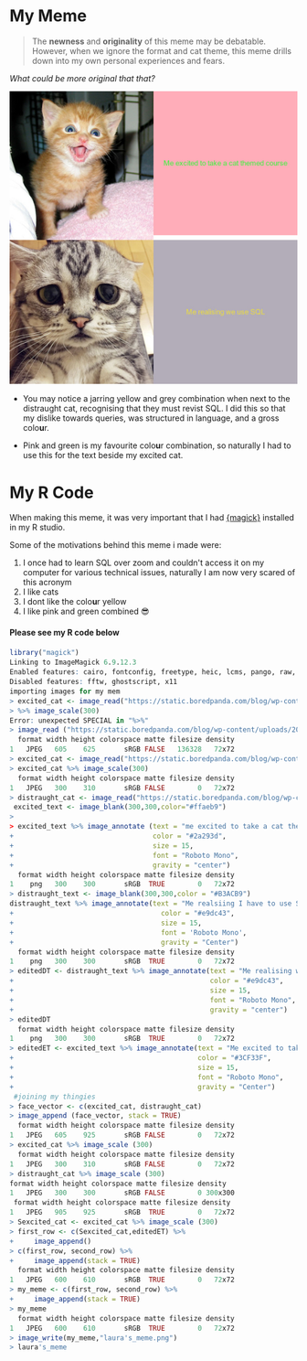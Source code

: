 # My Meme
>  The **newness** and **originality** of this meme may be debatable. 
However, when we ignore the format and cat theme, this meme drills down into my own personal experiences and fears.

_What could be more original that that?_


![](laura's_meme.png)


* You may notice a jarring yellow and grey combination when next to the distraught cat, recognising that they must revist SQL. I did this so that my dislike towards queries, was structured in language, and a gross colo**u**r. 

* Pink and green is my favourite colo**u**r combination, so naturally I had to use this for the text beside my excited cat. 

# My R Code

When making this meme, it was very important that I had [{magick}](https://cran.r-project.org/web/packages/magick/vignettes/intro.html) installed in my R studio.

Some of the motivations behind this meme i made were:
1. I once had to learn SQL over zoom and couldn't access it on my computer for various technical issues, naturally I am now very scared of this acronym
2. I like cats
3. I dont like the colo**u**r yellow
4. I like pink and green combined 😎


#### Please see my R code below 

```r
library("magick")
Linking to ImageMagick 6.9.12.3
Enabled features: cairo, fontconfig, freetype, heic, lcms, pango, raw, rsvg, webp
Disabled features: fftw, ghostscript, x11
importing images for my mem
> excited_cat <- image_read("https://static.boredpanda.com/blog/wp-content/uploads/2015/07/smiling-cat-19__605.jpg")
> %>% image_scale(300)
Error: unexpected SPECIAL in "%>%"
> image_read ("https://static.boredpanda.com/blog/wp-content/uploads/2015/07/smiling-cat-19__605.jpg")
  format width height colorspace matte filesize density
1   JPEG   605    625       sRGB FALSE   136328   72x72
> excited_cat <- image_read("https://static.boredpanda.com/blog/wp-content/uploads/2015/07/smiling-cat-19__605.jpg")
> excited_cat %>% image_scale(300)
  format width height colorspace matte filesize density
1   JPEG   300    310       sRGB FALSE        0   72x72
> distraught_cat <- image_read("https://static.boredpanda.com/blog/wp-content/uploads/2017/09/saddest-cat-luhu-maggie-liu-lanlan731-38-59c0bfed09657__700.jpg") %>% image_scale (300)
 excited_text <- image_blank(300,300,color="#ffaeb9")
> 
> excited_text %>% image_annotate (text = "me excited to take a cat themed course", 
+                                  color = "#2a293d",
+                                  size = 15,
+                                  font = "Roboto Mono",
+                                  gravity = "center")
  format width height colorspace matte filesize density
1    png   300    300       sRGB  TRUE        0   72x72
> distraught_text <- image_blank(300,300,color = "#B3ACB9")
distraught_text %>% image_annotate(text = "Me realsiing I have to use SQL",
+                                    color = "#e9dc43",
+                                    size = 15,
+                                    font = 'Roboto Mono',
+                                    gravity = "Center")
  format width height colorspace matte filesize density
1    png   300    300       sRGB  TRUE        0   72x72
> editedDT <- distraught_text %>% image_annotate(text = "Me realising we use SQL",
+                                                color = "#e9dc43",
+                                                size = 15,
+                                                font = "Roboto Mono",
+                                                gravity = "center")
> editedDT
  format width height colorspace matte filesize density
1    png   300    300       sRGB  TRUE        0   72x72
> editedET <- excited_text %>% image_annotate(text = "Me excited to take a cat themed course",
+                                             color = "#3CF33F",
+                                             size = 15,
+                                             font = "Roboto Mono",
+                                             gravity = "Center")
 #joining my thingies
> face_vector <- c(excited_cat, distraught_cat)
> image_append (face_vector, stack = TRUE)
  format width height colorspace matte filesize density
1   JPEG   605    925       sRGB FALSE        0   72x72
> excited_cat %>% image_scale (300)
  format width height colorspace matte filesize density
1   JPEG   300    310       sRGB FALSE        0   72x72
> distraught_cat %>% image_scale (300)
format width height colorspace matte filesize density
1   JPEG   300    300       sRGB FALSE        0 300x300
 format width height colorspace matte filesize density
1   JPEG   905    925       sRGB  TRUE        0   72x72
> Sexcited_cat <- excited_cat %>% image_scale (300)
> first_row <- c(Sexcited_cat,editedET) %>% 
+     image_append()
> c(first_row, second_row) %>% 
+     image_append(stack = TRUE)
  format width height colorspace matte filesize density
1   JPEG   600    610       sRGB  TRUE        0   72x72
> my_meme <- c(first_row, second_row) %>% 
+     image_append(stack = TRUE)
> my_meme 
  format width height colorspace matte filesize density
1   JPEG   600    610       sRGB  TRUE        0   72x72
> image_write(my_meme,"laura's_meme.png")
> laura's_meme
```
